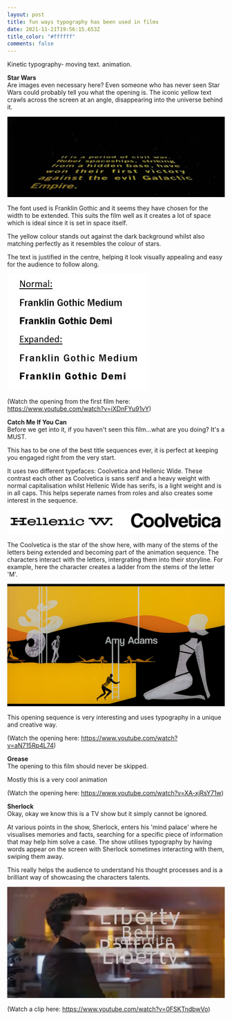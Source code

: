 ```yaml
---
layout: post
title: fun ways typography has been used in films
date: 2021-11-21T19:56:15.653Z
title_color: "#ffffff"
comments: false
---
```

Kinetic typography- moving text. animation. 

**Star Wars**\
Are images even necessary here? Even someone who has never seen Star Wars could probably tell you what the opening is. The iconic yellow text crawls across the screen at an angle, disappearing into the universe behind it.

![Screenshot from 'Star Wars' (1977) film opening](../uploads/star-wars-opening.jpg)

The font used is Franklin Gothic and it seems they have chosen for the width to be extended. This suits the film well as it creates a lot of space which is ideal since it is set in space itself.

The yellow colour stands out against the dark background whilst also matching perfectly as it resembles the colour of stars. 

The text is justified in the centre, helping it look visually appealing and easy for the audience to follow along. 

![Screenshot of Franklin Gothic typeface](../uploads/fonts-star-wars.jpg)

(Watch the opening from the first film here: <https://www.youtube.com/watch?v=iXDnFYu91vY>)

**Catch Me If You Can**\
Before we get into it, if you haven't seen this film...what are you doing? It's a MUST. 

This has to be one of the best title sequences ever, it is perfect at keeping you engaged right from the very start. 

It uses two different typefaces: Coolvetica and Hellenic Wide. These contrast each other as Coolvetica is sans serif and a heavy weight with normal capitalisation whilst Hellenic Wide has serifs, is a light weight and is in all caps. This helps seperate names from roles and also creates some interest in the sequence.

![Screenshot of Hellenic Wide and Coolvetica typefaces](../uploads/catch-me-fonts.jpg)

The Coolvetica is the star of the show here, with many of the stems of the letters being extended and becoming part of the animation sequence. The characters interact with the letters, intergrating them into their storyline. For example, here the character creates a ladder from the stems of the letter 'M'. 

![Screenshot from 'Catch Me If You Can' film opening](../uploads/catch-me-if-you-can.png)

This opening sequence is very interesting and uses typography in a unique and creative way.

(Watch the opening here: <https://www.youtube.com/watch?v=aN715Rp4L74>)

**Grease**\
The opening to this film should never be skipped. 

Mostly this is a very cool animation 



(Watch the opening here: <https://www.youtube.com/watch?v=XA-xjRsY71w>)

**Sherlock**\
Okay, okay we know this is a TV show but it simply cannot be ignored.

At various points in the show, Sherlock, enters his 'mind palace' where he visualises memories and facts, searching for a specific piece of information that may help him solve a case. The show utilises typography by having words appear on the screen with Sherlock sometimes interacting with them, swiping them away. 

This really helps the audience to understand his thought processes and is a brilliant way of showcasing the characters talents.  

![Screenshot from 'Sherlock' tv show](../uploads/sherlock-mind-palace.jpg)

(Watch a clip here: <https://www.youtube.com/watch?v=0FSKTndbwVo>)